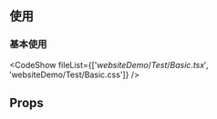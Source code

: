 <!--
 * @Author: OBKoro1
 * @Date: 2022-09-10 17:09:14
 * @LastEditors: OBKoro1
 * @LastEditTime: 2022-09-10 22:51:13
 * @FilePath: /lern-business/website/docs/components/data-show/Test.md
 * @Description: 
 * 
 * Copyright (c) 2022 by 用户/公司名, All Rights Reserved. 
-->
## 使用

### 基本使用

<CodeShow fileList={['$websiteDemo/Test/Basic.tsx', '$websiteDemo/Test/Basic.css']} />

## Props

<PropsTable src="$packagesComponents/test/Test" showDescriptionOnSummary summary="属性表格" />